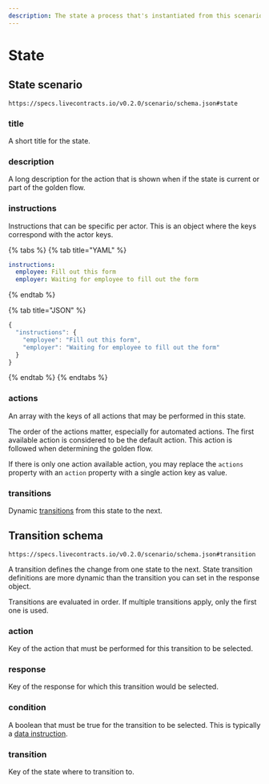 ```yaml
---
description: The state a process that's instantiated from this scenario can be in.
---
```


# State

## State scenario

`https://specs.livecontracts.io/v0.2.0/scenario/schema.json#state`

### title

A short title for the state.

### description

A long description for the action that is shown when if the state is current or part of the golden flow.

### instructions

Instructions that can be specific per actor. This is an object where the keys correspond with the actor keys.

{% tabs %}
{% tab title="YAML" %}
```yaml
instructions:
  employee: Fill out this form
  employer: Waiting for employee to fill out the form
```
{% endtab %}

{% tab title="JSON" %}
```javascript
{
  "instructions": {
    "employee": "Fill out this form",
    "employer": "Waiting for employee to fill out the form"
  }
}
```
{% endtab %}
{% endtabs %}

### actions

An array with the keys of all actions that may be performed in this state.

The order of the actions matter, especially for automated actions. The first available action is considered to be the default action. This action is followed when determining the golden flow.

If there is only one action available action, you may replace the `actions` property with an `action` property with a single action key as value.

### transitions

Dynamic [transitions](state.md#transition-schema) from this state to the next.

## Transition schema

`https://specs.livecontracts.io/v0.2.0/scenario/schema.json#transition`

A transition defines the change from one state to the next. State transition definitions are more dynamic than the transition you can set in the response object.

Transitions are evaluated in order. If multiple transitions apply, only the first one is used.

### action

Key of the action that must be performed for this transition to be selected.

### response

Key of the response for which this transition would be selected.

### condition

A boolean that must be true for the transition to be selected. This is typically a [data instruction](data-instruction.md).

### transition

Key of the state where to transition to.

